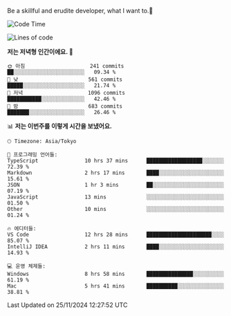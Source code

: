 Be a skillful and erudite developer, what I want to.👶

<!--START_SECTION:waka-->
![Code Time](http://img.shields.io/badge/Code%20Time-1%2C421%20hrs%2021%20mins-blue)

![Lines of code](https://img.shields.io/badge/%EC%A0%80%EB%8A%94%20%EC%97%AC%ED%83%9C%EA%B9%8C%EC%A7%80%20-904.3%20thousand%20%EC%A4%84%EC%9D%98%20%EC%BD%94%EB%93%9C%EB%A5%BC%20%EC%9E%91%EC%84%B1%ED%96%88%EC%96%B4%EC%9A%94.-blue)

**저는 저녁형 인간이에요. 🦉** 

```text
🌞 아침                     241 commits         ██░░░░░░░░░░░░░░░░░░░░░░░   09.34 % 
🌆 낮　                     561 commits         █████░░░░░░░░░░░░░░░░░░░░   21.74 % 
🌃 저녁                     1096 commits        ███████████░░░░░░░░░░░░░░   42.46 % 
🌙 밤　                     683 commits         ███████░░░░░░░░░░░░░░░░░░   26.46 % 
```


📊 **저는 이번주를 이렇게 시간을 보냈어요.** 

```text
🕑︎ Timezone: Asia/Tokyo

💬 프로그래밍 언어들: 
TypeScript               10 hrs 37 mins      ██████████████████░░░░░░░   72.39 % 
Markdown                 2 hrs 17 mins       ████░░░░░░░░░░░░░░░░░░░░░   15.61 % 
JSON                     1 hr 3 mins         ██░░░░░░░░░░░░░░░░░░░░░░░   07.19 % 
JavaScript               13 mins             ░░░░░░░░░░░░░░░░░░░░░░░░░   01.50 % 
Other                    10 mins             ░░░░░░░░░░░░░░░░░░░░░░░░░   01.24 % 

🔥 에디터들: 
VS Code                  12 hrs 28 mins      █████████████████████░░░░   85.07 % 
IntelliJ IDEA            2 hrs 11 mins       ████░░░░░░░░░░░░░░░░░░░░░   14.93 % 

💻 운영 체제들: 
Windows                  8 hrs 58 mins       ███████████████░░░░░░░░░░   61.19 % 
Mac                      5 hrs 41 mins       ██████████░░░░░░░░░░░░░░░   38.81 % 
```


 Last Updated on 25/11/2024 12:27:52 UTC
<!--END_SECTION:waka-->
